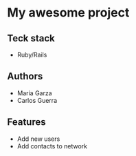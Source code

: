 # My awesome project

## Teck stack

- Ruby/Rails

## Authors

- Maria Garza
- Carlos Guerra

## Features

- Add new users
- Add contacts to network
